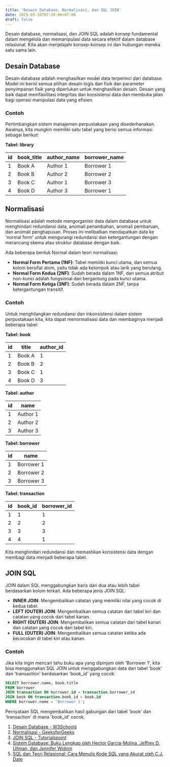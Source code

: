 ```yaml
---
title: 'Desain Database, Normalisasi, dan SQL JOIN'
date: 2025-03-16T07:20:00+07:00
draft: false
---
```


Desain database, normalisasi, dan JOIN SQL adalah konsep fundamental dalam mengelola dan memanipulasi data secara efektif dalam database relasional. Kita akan menjelajahi konsep-konsep ini dan hubungan mereka satu sama lain.

## Desain Database

Desain database adalah menghasilkan model data terperinci dari database. Model ini berisi semua pilihan desain logis dan fisik dan parameter penyimpanan fisik yang diperlukan untuk menghasilkan desain. Desain yang baik dapat memfasilitasi integritas dan konsistensi data dan membuka jalan bagi operasi manipulasi data yang efisien.

### Contoh

Pertimbangkan sistem manajemen perpustakaan yang disederhanakan. Awalnya, kita mungkin memiliki satu tabel yang berisi semua informasi sebagai berikut:

**Tabel: library**

| id  | book_title | author_name | borrower_name |
| --- | ---------- | ----------- | ------------- |
| 1   | Book A     | Author 1    | Borrower 1    |
| 2   | Book B     | Author 2    | Borrower 2    |
| 3   | Book C     | Author 1    | Borrower 3    |
| 4   | Book D     | Author 3    | Borrower 1    |

## Normalisasi

Normalisasi adalah metode mengorganisir data dalam database untuk menghindari redundansi data, anomali penambahan, anomali pembaruan, dan anomali penghapusan. Proses ini melibatkan mendapatkan data ke 'normal form' untuk mengurangi redundansi dan ketergantungan dengan merancang skema atau struktur database dengan baik.

Ada beberapa bentuk Normal dalam teori normalisasi:

- **Normal Form Pertama (1NF)**: Tabel memiliki kunci utama, dan semua kolom bersifat atom, yaitu tidak ada kelompok atau larik yang berulang.
- **Normal Form Kedua (2NF)**: Sudah berada dalam 1NF, dan semua atribut non-kunci adalah fungsional dan bergantung pada kunci utama.
- **Normal Form Ketiga (3NF)**: Sudah berada dalam 2NF, tanpa ketergantungan transitif.

### Contoh

Untuk menghilangkan redundansi dan inkonsistensi dalam sistem perpustakaan kita, kita dapat menormalisasi data dan membaginya menjadi beberapa tabel:

**Tabel: book**

| id  | title  | author_id |
| --- | ------ | --------- |
| 1   | Book A | 1         |
| 2   | Book B | 2         |
| 3   | Book C | 1         |
| 4   | Book D | 3         |

**Tabel: author**

| id  | name     |
| --- | -------- |
| 1   | Author 1 |
| 2   | Author 2 |
| 3   | Author 3 |

**Tabel: borrower**

| id  | name       |
| --- | ---------- |
| 1   | Borrower 1 |
| 2   | Borrower 2 |
| 3   | Borrower 3 |

**Tabel: transaction**

| id  | book_id | borrower_id |
| --- | ------- | ----------- |
| 1   | 1       | 1           |
| 2   | 2       | 2           |
| 3   | 3       | 3           |
| 4   | 4       | 1           |

Kita menghindari redundansi dan memastikan konsistensi data dengan membagi data menjadi beberapa tabel.

## JOIN SQL

JOIN dalam SQL menggabungkan baris dari dua atau lebih tabel berdasarkan kolom terkait. Ada beberapa jenis JOIN SQL:

- **INNER JOIN**: Mengembalikan catatan yang memiliki nilai yang cocok di kedua tabel.
- **LEFT (OUTER) JOIN**: Mengembalikan semua catatan dari tabel kiri dan catatan yang cocok dari tabel kanan.
- **RIGHT (OUTER) JOIN**: Mengembalikan semua catatan dari tabel kanan dan catatan yang cocok dari tabel kiri.
- **FULL (OUTER) JOIN**: Mengembalikan semua catatan ketika ada kecocokan di tabel kiri atau kanan.

### Contoh

Jika kita ingin mencari tahu buku apa yang dipinjam oleh 'Borrower 1', kita bisa menggunakan SQL JOIN untuk menggabungkan data dari tabel 'book' dan 'transaction' berdasarkan 'book_id' yang cocok:

```sql
SELECT borrower.name, book.title
FROM borrower
JOIN transaction ON borrower.id = transaction.borrower_id
JOIN book ON transaction.book_id = book.id
WHERE borrower.name = 'Borrower 1';
```

Pernyataan SQL mengembalikan hasil gabungan dari tabel 'book' dan 'transaction' di mana 'book_id' cocok.

1. [Desain Database - W3Schools](https://www.w3schools.com/sql/sql_intro.asp)
2. [Normalisasi - GeeksforGeeks](https://www.geeksforgeeks.org/introduction-of-database-normalization/)
3. [JOIN SQL - Tutorialspoint](https://www.tutorialspoint.com/sql/sql-using-joins.htm)
4. [Sistem Database: Buku Lengkap oleh Hector Garcia-Molina, Jeffrey D. Ullman, dan Jennifer Widom](https://www.amazon.com/Database-Systems-Complete-Book-2nd/dp/0131873253)
5. [SQL dan Teori Relasional: Cara Menulis Kode SQL yang Akurat oleh C.J. Date](https://www.amazon.com/SQL-Relational-Theory-Write-Accurate/dp/1491941170)
